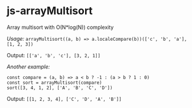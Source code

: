 # js-arrayMultisort
Array multisort with O(N*log(N)) complexity

*Usage:*
`arrayMultisort((a, b) => a.localeCompare(b))(['c', 'b', 'a'], [1, 2, 3])`

Output: `[['a', 'b', 'c'], [3, 2, 1]]`

*Another example:*
```
const compare = (a, b) => a < b ? -1 : (a > b ? 1 : 0)
const sort = arrayMultisort(compare)
sort([3, 4, 1, 2], ['A', 'B', 'C', 'D'])
```

Output: `[[1, 2, 3, 4], ['C', 'D', 'A', 'B']]`
